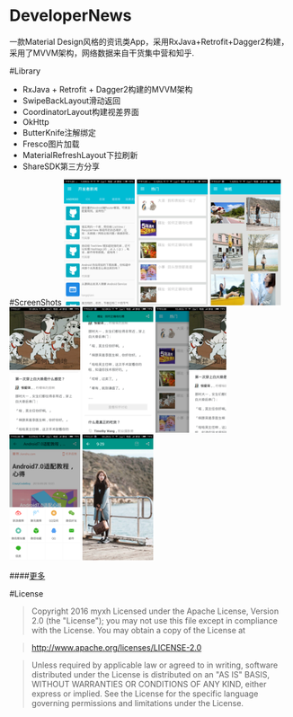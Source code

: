# DeveloperNews
一款Material Design风格的资讯类App，采用RxJava+Retrofit+Dagger2构建，采用了MVVM架构，网络数据来自干货集中营和知乎.

#Library
 - RxJava + Retrofit + Dagger2构建的MVVM架构
 - SwipeBackLayout滑动返回
 - CoordinatorLayout构建视差界面
 - OkHttp
 - ButterKnife注解绑定
 - Fresco图片加载
 - MaterialRefreshLayout下拉刷新
 - ShareSDK第三方分享

#ScreenShots
<img src="screenshots/0.png" width="25%" />
<img src="screenshots/1.png" width="25%" />
<img src="screenshots/3.png" width="25%" />
<img src="screenshots/9.png" width="25%" />
<img src="screenshots/10.png" width="25%" />
<img src="screenshots/11.png" width="25%" />
<img src="screenshots/6.png" width="25%" />
<img src="screenshots/12.png" width="25%" />

####[更多](https://github.com/myxh/DeveloperNews/tree/master/screenshots)


#License
>Copyright 2016 myxh
Licensed under the Apache License, Version 2.0 (the "License");
you may not use this file except in compliance with the License.
You may obtain a copy of the License at

>    http://www.apache.org/licenses/LICENSE-2.0
    
>Unless required by applicable law or agreed to in writing, software
distributed under the License is distributed on an "AS IS" BASIS,
WITHOUT WARRANTIES OR CONDITIONS OF ANY KIND, either express or implied.
See the License for the specific language governing permissions and
limitations under the License.
